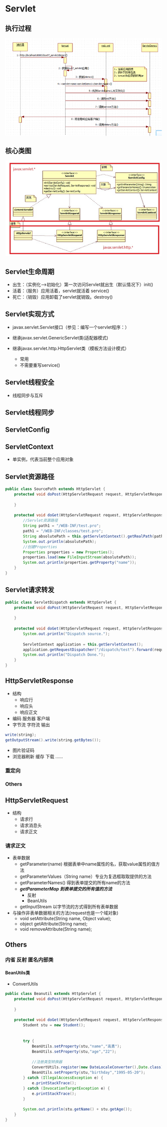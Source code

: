 # Servlet

## 执行过程
![Servlet](Servlet执行过程.png)

## 核心类图
![Servlet](02Servlet规范的核心类图.jpg)

## Servlet生命周期

- 出生：（实例化-->初始化）第一次访问Servlet就出生（默认情况下）init()
- 活着：（服务）应用活着，servlet就活着 service()
- 死亡：（销毁）应用卸载了servlet就销毁。destroy()

## Servlet实现方式

- javax.servlet.Servlet接口（参见：编写一个servlet程序：）

- 继承javax.servlet.GenericServlet类(适配器模式)
 
- 继承javax.servlet.http.HttpServlet类（模板方法设计模式）
    - 常用
    - 不需要重写service()
    
## Servlet线程安全
    
- 线程同步与互斥

## Servlet线程同步

## ServletConfig

## ServletContext

- 单实例，代表当前整个应用对象

## Servlet资源路径

```java
public class SourcePath extends HttpServlet {
    protected void doPost(HttpServletRequest request, HttpServletResponse response) throws ServletException, IOException {

    }

    protected void doGet(HttpServletRequest request, HttpServletResponse response) throws ServletException, IOException {
        //Servlet资源路径
        String path1 = "/WEB-INF/test.pro";
        path1 = "/WEB-INF/classes/test.pro";
        String absolutePath = this.getServletContext().getRealPath(path1);
        System.out.println(absolutePath);
        //创建Properties
        Properties properties = new Properties();
        properties.load(new FileInputStream(absolutePath));
        System.out.println(properties.getProperty("name"));
    }
}
```

## Servlet请求转发

```java
public class ServletDispatch extends HttpServlet {
    protected void doPost(HttpServletRequest request, HttpServletResponse response) throws ServletException, IOException {

    }

    protected void doGet(HttpServletRequest request, HttpServletResponse response) throws ServletException, IOException {
        System.out.println("Dispatch source.");

        ServletContext application = this.getServletContext();
        application.getRequestDispatcher("/dispatch/test").forward(request,response);
        System.out.println("Dispatch Done.");
    }
}
```

## HttpServletResponse

- 结构
    - 响应行
    - 响应头
    - 响应正文
- 编码 服务器 客户端
- 字节流 字符流 输出

```java
write(string);
getOutputStream().write(string.getBytes());
```

- 图片验证码
- 浏览器刷新 缓存 下载 ......

### 重定向

### Others

## HttpServletRequest

- 结构
    - 请求行
    - 请求消息头
    - 请求正文

### 请求正文

- 表单数据
    - getParameter(name) 根据表单中name属性的名，获取value属性的值方法 
    - getParameterValues（String name）专业为复选框取取提供的方法
    - getParameterNames() 得到表单提交的所有name的方法 
    - **_getParameterMap 到表单提交的所有值的方法_**
        - 反射 
        - BeanUtils
    - getInputStream  以字节流的方式得到所有表单数据
- 与操作非表单数据相关的方法(request也是一个域对象)
    - void setAttribute(String name, Object value);
    - object getAttribute(String name);
    - void removeAttribute(String name);


## Others

### 内省 反射 匿名内部类

#### BeanUtils类

- ConvertUtils

```java
public class Beanutil extends HttpServlet {
    protected void doPost(HttpServletRequest request, HttpServletResponse response) throws ServletException, IOException {

    }

    protected void doGet(HttpServletRequest request, HttpServletResponse response) throws ServletException, IOException {
        Student stu = new Student();


        try {
            BeanUtils.setProperty(stu,"name","高勇");
            BeanUtils.setProperty(stu,"age","22");
            
            //注册类型转换器
            ConvertUtils.register(new DateLocaleConverter(),Date.class);
            BeanUtils.setProperty(stu,"birthday","1995-05-20");
        } catch (IllegalAccessException e) {
            e.printStackTrace();
        } catch (InvocationTargetException e) {
            e.printStackTrace();
        }

        System.out.println(stu.getName() + stu.getAge());
    }
}
```








